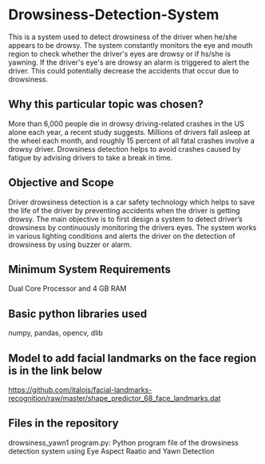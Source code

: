 # Drowsiness-Detection-System
This is a system used to detect drowsiness of the driver when he/she appears to be drowsy. The system constantly monitors the eye and mouth region to check whether the driver's eyes are drowsy or if hs/she is yawning. If the driver's eye's are drowsy an alarm is triggered to alert the driver. This could potentially decrease the accidents that occur due to drowsiness. 
## Why this particular topic was chosen?
More than 6,000 people die in drowsy driving-related crashes in the US alone each year, a recent study suggests. Millions of drivers fall asleep at the wheel each month, and roughly 15 percent of all fatal crashes involve a drowsy driver. Drowsiness detection helps to avoid crashes caused by fatigue by advising drivers to take a break in time.
## Objective and Scope
Driver drowsiness detection is a car safety technology which helps to save the life of the driver by preventing accidents when the driver is getting drowsy. The main objective is to first design a system to detect driver’s drowsiness by continuously monitoring the drivers eyes. The system works in various lighting conditions and alerts the driver on the detection of drowsiness by using buzzer or alarm.
## Minimum System Requirements
Dual Core Processor 
and 4 GB RAM 
## Basic python libraries used 
numpy,                                                                                                                                                                         pandas,                                                                                                                                                                         opencv,                                                                                                                                                                         dlib
## Model to add facial landmarks on the face region is in the link below
https://github.com/italojs/facial-landmarks-recognition/raw/master/shape_predictor_68_face_landmarks.dat
## Files in the repository
drowsiness_yawn1 program.py: Python program file of the drowsiness detection system using Eye Aspect Raatio and Yawn Detection 
